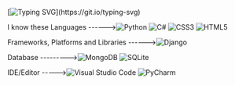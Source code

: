 [![Typing SVG](https://readme-typing-svg.herokuapp.com?font=hack&size=25&duration=3500&color=33F719&background=000000&center=true&multiline=true&width=650&height=200&lines=Berk+%F0%9F%87%B9%F0%9F%87%B7;Python+%2C+TypeScript+%2C++C%23%C2%A0;Highschool+student;Make+it+work%2C+make+it+right%2C+make+it+fast.)](https://git.io/typing-svg)



I know these Languages ------>![Python](https://img.shields.io/badge/python-3670A0?style=for-the-badge&logo=python&logoColor=ffdd54) ![C#](https://img.shields.io/badge/c%23-%23239120.svg?style=for-the-badge&logo=c-sharp&logoColor=white)
![CSS3](https://img.shields.io/badge/css3-%231572B6.svg?style=for-the-badge&logo=css3&logoColor=white)
![HTML5](https://img.shields.io/badge/html5-%23E34F26.svg?style=for-the-badge&logo=html5&logoColor=white)


Frameworks, Platforms and Libraries ------>![Django](https://img.shields.io/badge/django-%23092E20.svg?style=for-the-badge&logo=django&logoColor=white)





Database --------->![MongoDB](https://img.shields.io/badge/MongoDB-%234ea94b.svg?style=for-the-badge&logo=mongodb&logoColor=white)
![SQLite](https://img.shields.io/badge/sqlite-%2307405e.svg?style=for-the-badge&logo=sqlite&logoColor=white)


IDE/Editor ----->![Visual Studio Code](https://img.shields.io/badge/Visual%20Studio%20Code-0078d7.svg?style=for-the-badge&logo=visual-studio-code&logoColor=white)
![PyCharm](https://img.shields.io/badge/pycharm-143?style=for-the-badge&logo=pycharm&logoColor=black&color=black&labelColor=green)

